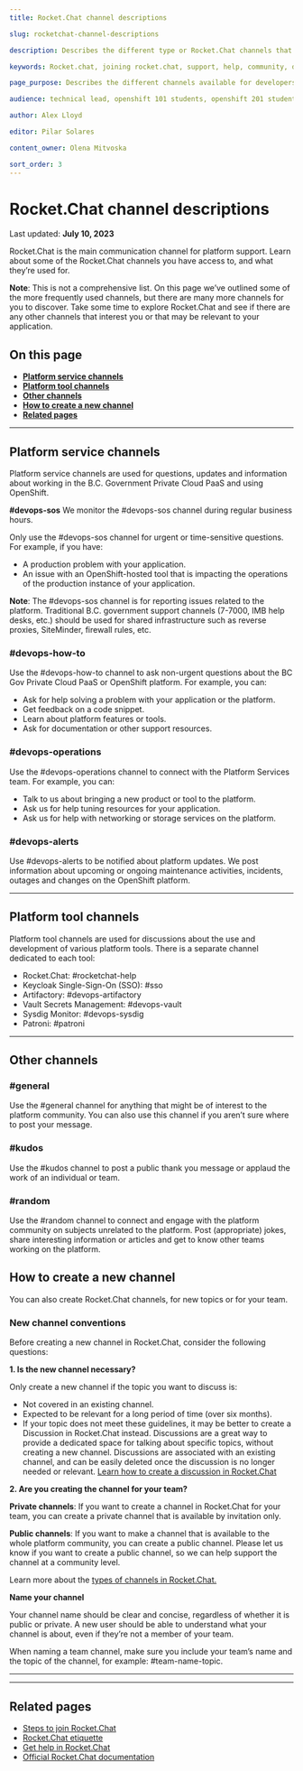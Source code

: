 ```yaml
---
title: Rocket.Chat channel descriptions

slug: rocketchat-channel-descriptions

description: Describes the different type or Rocket.Chat channels that exist in the B.C. Government  that can help developers communicate with their questions or posts.

keywords: Rocket.chat, joining rocket.chat, support, help, community, developers 

page_purpose: Describes the different channels available for developers in the Platform Service channels and how to create new channels as well

audience: technical lead, openshift 101 students, openshift 201 students,  developers

author: Alex Lloyd

editor: Pilar Solares

content_owner: Olena Mitvoska

sort_order: 3
---
```


# Rocket.Chat channel descriptions
Last updated: **July 10, 2023**

Rocket.Chat is the main communication channel for platform support. Learn about some of the Rocket.Chat channels you have access to, and what they’re used for. 

**Note**: This is not a comprehensive list. On this page we’ve outlined some of the more frequently used channels, but there are many more channels for you to discover. Take some time to explore Rocket.Chat and see if there are any other channels that interest you or that may be relevant to your application.


## On this page
* [**Platform service channels**](#platform-service-channels)
* [**Platform tool channels**](#platform-tool-channels)
* [**Other channels**](#other-channels)
* [**How to create a new channel**](#how-to-create-a-new-channel)
* [**Related pages**](#related-pages)
<!-- ### End of "On this page" -->

---
## Platform service channels

Platform service channels are used for questions, updates and information about working in the B.C. Government Private Cloud PaaS and using OpenShift. 

**#devops-sos**
We monitor the #devops-sos channel during regular business hours.

Only use the #devops-sos channel for urgent or time-sensitive questions. For example, if you have:

- A production problem with your application. 
- An issue with an OpenShift-hosted tool that is impacting the operations of the production instance of your application.

**Note**: The #devops-sos channel is for reporting issues related to the platform. Traditional B.C. government support channels (7-7000, IMB help desks, etc.) should be used for shared infrastructure such as reverse proxies, SiteMinder, firewall rules, etc.

### **#devops-how-to**
Use the #devops-how-to channel to ask non-urgent questions about the BC Gov Private Cloud PaaS or OpenShift platform. For example, you can:

- Ask for help solving a problem with your application or the platform.
- Get feedback on a code snippet.
- Learn about platform features or tools.
- Ask for documentation or other support resources.

### **#devops-operations**
Use the #devops-operations channel to connect with the Platform Services team. For example, you can:

- Talk to us about bringing a new product or tool to the platform.
- Ask us for help tuning resources for your application.
- Ask us for help with networking or storage services on the platform. 

### **#devops-alerts**
Use #devops-alerts to be notified about platform updates. We post information about upcoming or ongoing maintenance activities, incidents, outages and changes on the OpenShift platform. 

---
## Platform tool channels

Platform tool channels are used for discussions about the use and development of various platform tools. There is a separate channel dedicated to each tool:

- Rocket.Chat: #rocketchat-help
- Keycloak Single-Sign-On (SSO): #sso
- Artifactory: #devops-artifactory
- Vault Secrets Management: #devops-vault
- Sysdig Monitor: #devops-sysdig
- Patroni: #patroni

---
## Other channels

### **#general**
Use the #general channel for anything that might be of interest to the platform community. You can also use this channel if you aren’t sure where to post your message.

### **#kudos**
Use the #kudos channel to post a public thank you message or applaud the work of an individual or team.

### **#random**
Use the #random channel to connect and engage with the platform community on subjects unrelated to the platform. Post (appropriate) jokes, share interesting information or articles and get to know other teams working on the platform. 

## How to create a new channel
You can also create Rocket.Chat channels, for new topics or for your team. 

### New channel conventions
Before creating a new channel in Rocket.Chat, consider the following questions:

**1. Is the new channel necessary?**

Only create a new channel if the topic you want to discuss is:

- Not covered in an existing channel.
- Expected to be relevant for a long period of time (over six months). 
- If your topic does not meet these guidelines, it may be better to create a Discussion in Rocket.Chat instead. Discussions are a great way to provide a dedicated space for talking about specific topics, without creating a new channel. Discussions are associated with an existing channel, and can be easily deleted once the discussion is no longer needed or relevant. [Learn how to create a discussion in Rocket.Chat](https://docs.rocket.chat/use-rocket.chat/user-guides/rooms/discussions/create-a-new-discussion)

**2. Are you creating the channel for your team?**

**Private channels**: If you want to create a channel in Rocket.Chat for your team, you can create a private channel that is available by invitation only. 

**Public channels**: If you want to make a channel that is available to the whole platform community, you can create a public channel. Please let us know if you want to create a public channel, so we can help support the channel at a community level. 

Learn more about the [types of channels in Rocket.Chat.](https://docs.rocket.chat/use-rocket.chat/user-guides/rooms/channels)

**Name your channel**

Your channel name should be clear and concise, regardless of whether it is public or private. A new user should be able to understand what your channel is about, even if they’re not a member of your team. 

When naming a team channel, make sure you include your team’s name and the topic of the channel, for example: #team-name-topic.

---
---
## Related pages

- [Steps to join Rocket.Chat](https://docs.developer.gov.bc.ca/steps-to-join-rocketchat/)
- [Rocket.Chat etiquette](https://docs.developer.gov.bc.ca/rocketchat-etiquette/)
- [Get help in Rocket.Chat](https://docs.developer.gov.bc.ca/get-help-in-rocketchat/)
- [Official Rocket.Chat documentation](https://docs.rocket.chat/)
